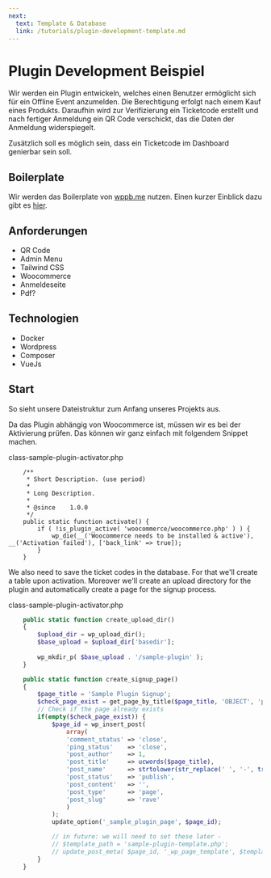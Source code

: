 ```yaml
---
next:
  text: Template & Database
  link: /tutorials/plugin-development-template.md
---
```


# Plugin Development Beispiel
Wir werden ein Plugin entwickeln, welches einen Benutzer ermöglicht sich für ein Offline Event anzumelden.
Die Berechtigung erfolgt nach einem Kauf eines Produkts. Daraufhin wird zur Verifizierung ein Ticketcode erstellt und nach fertiger Anmeldung ein QR Code verschickt, das die Daten der Anmeldung widerspiegelt. 

Zusätzlich soll es möglich sein, dass ein Ticketcode im Dashboard genierbar sein soll.

## Boilerplate
Wir werden das Boilerplate von [wppb.me](https://wppb.me) nutzen. Einen kurzer Einblick dazu gibt es [hier](/wordpress/plugins/boilerplate.md).

## Anforderungen
- QR Code
- Admin Menu
- Tailwind CSS
- Woocommerce 
- Anmeldeseite
- Pdf?

## Technologien
- Docker
- Wordpress 
- Composer
- VueJs

## Start
So sieht unsere Dateistruktur zum Anfang unseres Projekts aus.

<!-- ![Dateistruktur](/images/sample-plugin-structure.png) -->

Da das Plugin abhängig von Woocommerce ist, müssen wir es bei der Aktivierung prüfen. Das können wir ganz einfach mit folgendem Snippet machen.

class-sample-plugin-activator.php
```php{9-11}
	/**
	 * Short Description. (use period)
	 *
	 * Long Description.
	 *
	 * @since    1.0.0
	 */
	public static function activate() {
		if ( !is_plugin_active( 'woocommerce/woocommerce.php' ) ) {
			wp_die(__('Woocommerce needs to be installed & active'), __('Activation failed'), ['back_link' => true]);
		}
	}
```
We also need to save the ticket codes in the database. For that we'll create a table upon activation. Moreover we'll create an upload directory for the plugin and automatically create a page for the signup process.

class-sample-plugin-activator.php
```php
	public static function create_upload_dir() 
	{
		$upload_dir = wp_upload_dir();
		$base_upload = $upload_dir['basedir'];
	
		wp_mkdir_p( $base_upload . '/sample-plugin' );
	}

	public static function create_signup_page()
	{
		$page_title = 'Sample Plugin Signup';
		$check_page_exist = get_page_by_title($page_title, 'OBJECT', 'page');
		// Check if the page already exists
		if(empty($check_page_exist)) {
			$page_id = wp_insert_post(
				array(
				'comment_status' => 'close',
				'ping_status'    => 'close',
				'post_author'    => 1,
				'post_title'     => ucwords($page_title),
				'post_name'      => strtolower(str_replace(' ', '-', trim($page_title))),
				'post_status'    => 'publish',
				'post_content'   => '',
				'post_type'      => 'page',
				'post_slug'		 => 'rave'				
				)
			);
			update_option('_sample_plugin_page', $page_id);

			// in future: we will need to set these later - 
			// $template_path = 'sample-plugin-template.php';
			// update_post_meta( $page_id, '_wp_page_template', $template_path );
		}
	}
```

